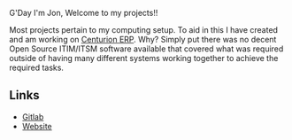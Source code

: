 G'Day I'm Jon, Welcome to my projects!!

Most projects pertain to my computing setup. To aid in this I have created and am working on [Centurion ERP](https://github.com/nofusscomputing/centurion_erp). Why? Simply put there was no decent Open Source ITIM/ITSM software available that covered what was required outside of having many different systems working together to achieve the required tasks.

## Links

- [Gitlab](https://gitlab.com/nofusscomputing)
- [Website](https://nofusscomputing.com)
